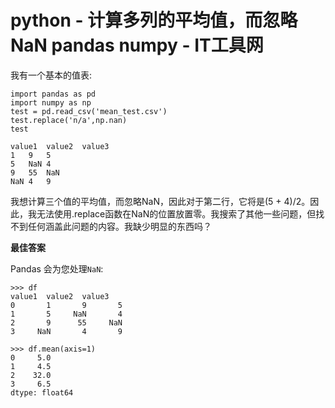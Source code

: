 # python - 计算多列的平均值，而忽略NaN pandas numpy - IT工具网

我有一个基本的值表: &#x20;

```
import pandas as pd
import numpy as np
test = pd.read_csv('mean_test.csv')
test.replace('n/a',np.nan)
test

value1  value2  value3
1   9   5
5   NaN 4
9   55  NaN
NaN 4   9

```

我想计算三个值的平均值，而忽略NaN，因此对于第二行，它将是(5 + 4)/2。因此，我无法使用.replace函数在NaN的位置放置零。我搜索了其他一些问题，但找不到任何涵盖此问题的内容。我缺少明显的东西吗？

**最佳答案**

Pandas 会为您处理`NaN`: &#x20;

```
>>> df
value1  value2  value3
0       1       9       5
1       5     NaN       4
2       9      55     NaN
3     NaN       4       9

>>> df.mean(axis=1)
0     5.0
1     4.5
2    32.0
3     6.5
dtype: float64

```
